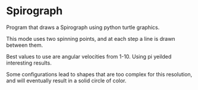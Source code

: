 # Spirograph
Program that draws a Spirograph using python turtle graphics.

This mode uses two spinning points, and at each step a line is drawn between them.

Best values to use are angular velocities from 1-10.
Using pi yeilded interesting results.

Some configurations lead to shapes that are too complex for this resolution, and will eventually result in a solid circle of color.
